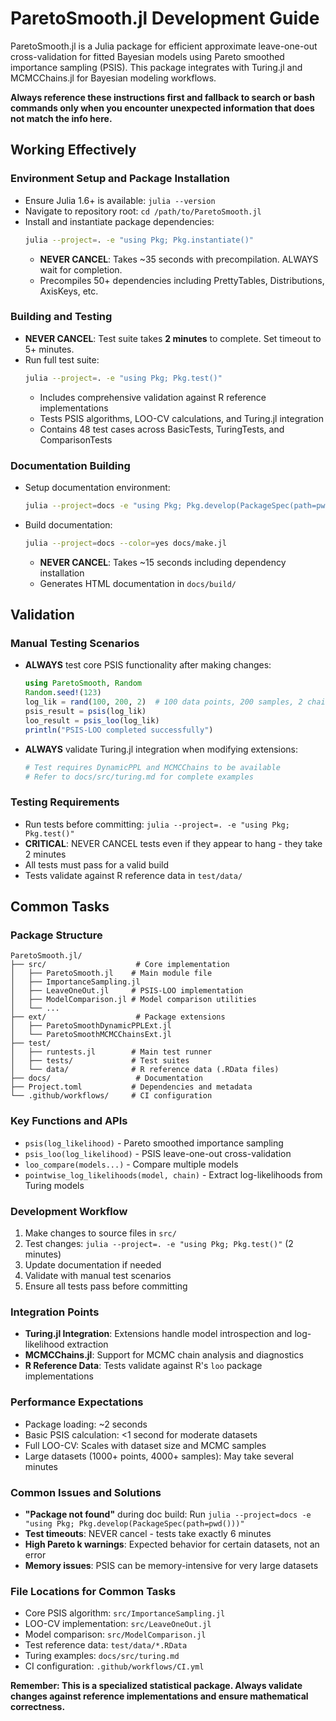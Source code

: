 # ParetoSmooth.jl Development Guide

ParetoSmooth.jl is a Julia package for efficient approximate leave-one-out cross-validation for fitted Bayesian models using Pareto smoothed importance sampling (PSIS). This package integrates with Turing.jl and MCMCChains.jl for Bayesian modeling workflows.

**Always reference these instructions first and fallback to search or bash commands only when you encounter unexpected information that does not match the info here.**

## Working Effectively

### Environment Setup and Package Installation
- Ensure Julia 1.6+ is available: `julia --version`
- Navigate to repository root: `cd /path/to/ParetoSmooth.jl`
- Install and instantiate package dependencies:
  ```bash
  julia --project=. -e "using Pkg; Pkg.instantiate()"
  ```
  - **NEVER CANCEL**: Takes ~35 seconds with precompilation. ALWAYS wait for completion.
  - Precompiles 50+ dependencies including PrettyTables, Distributions, AxisKeys, etc.

### Building and Testing
- **NEVER CANCEL**: Test suite takes **2 minutes** to complete. Set timeout to 5+ minutes.
- Run full test suite:
  ```bash
  julia --project=. -e "using Pkg; Pkg.test()"
  ```
  - Includes comprehensive validation against R reference implementations
  - Tests PSIS algorithms, LOO-CV calculations, and Turing.jl integration
  - Contains 48 test cases across BasicTests, TuringTests, and ComparisonTests

### Documentation Building
- Setup documentation environment:
  ```bash
  julia --project=docs -e "using Pkg; Pkg.develop(PackageSpec(path=pwd())); Pkg.instantiate()"
  ```
- Build documentation:
  ```bash
  julia --project=docs --color=yes docs/make.jl
  ```
  - **NEVER CANCEL**: Takes ~15 seconds including dependency installation
  - Generates HTML documentation in `docs/build/`

## Validation

### Manual Testing Scenarios
- **ALWAYS** test core PSIS functionality after making changes:
  ```julia
  using ParetoSmooth, Random
  Random.seed!(123)
  log_lik = rand(100, 200, 2)  # 100 data points, 200 samples, 2 chains
  psis_result = psis(log_lik)
  loo_result = psis_loo(log_lik)
  println("PSIS-LOO completed successfully")
  ```

- **ALWAYS** validate Turing.jl integration when modifying extensions:
  ```julia
  # Test requires DynamicPPL and MCMCChains to be available
  # Refer to docs/src/turing.md for complete examples
  ```

### Testing Requirements
- Run tests before committing: `julia --project=. -e "using Pkg; Pkg.test()"`
- **CRITICAL**: NEVER CANCEL tests even if they appear to hang - they take 2 minutes
- All tests must pass for a valid build
- Tests validate against R reference data in `test/data/`

## Common Tasks

### Package Structure
```
ParetoSmooth.jl/
├── src/                    # Core implementation
│   ├── ParetoSmooth.jl    # Main module file
│   ├── ImportanceSampling.jl
│   ├── LeaveOneOut.jl     # PSIS-LOO implementation
│   ├── ModelComparison.jl # Model comparison utilities
│   └── ...
├── ext/                    # Package extensions
│   ├── ParetoSmoothDynamicPPLExt.jl
│   └── ParetoSmoothMCMCChainsExt.jl
├── test/
│   ├── runtests.jl        # Main test runner
│   ├── tests/             # Test suites
│   └── data/              # R reference data (.RData files)
├── docs/                   # Documentation
├── Project.toml           # Dependencies and metadata
└── .github/workflows/     # CI configuration
```

### Key Functions and APIs
- `psis(log_likelihood)` - Pareto smoothed importance sampling
- `psis_loo(log_likelihood)` - PSIS leave-one-out cross-validation  
- `loo_compare(models...)` - Compare multiple models
- `pointwise_log_likelihoods(model, chain)` - Extract log-likelihoods from Turing models

### Development Workflow
1. Make changes to source files in `src/`
2. Test changes: `julia --project=. -e "using Pkg; Pkg.test()"` (2 minutes)
3. Update documentation if needed
4. Validate with manual test scenarios
5. Ensure all tests pass before committing

### Integration Points
- **Turing.jl Integration**: Extensions handle model introspection and log-likelihood extraction
- **MCMCChains.jl**: Support for MCMC chain analysis and diagnostics
- **R Reference Data**: Tests validate against R's `loo` package implementations

### Performance Expectations
- Package loading: ~2 seconds
- Basic PSIS calculation: <1 second for moderate datasets
- Full LOO-CV: Scales with dataset size and MCMC samples
- Large datasets (1000+ points, 4000+ samples): May take several minutes

### Common Issues and Solutions
- **"Package not found"** during doc build: Run `julia --project=docs -e "using Pkg; Pkg.develop(PackageSpec(path=pwd()))"`
- **Test timeouts**: NEVER cancel - tests take exactly 6 minutes
- **High Pareto k warnings**: Expected behavior for certain datasets, not an error
- **Memory issues**: PSIS can be memory-intensive for very large datasets

### File Locations for Common Tasks
- Core PSIS algorithm: `src/ImportanceSampling.jl`
- LOO-CV implementation: `src/LeaveOneOut.jl` 
- Model comparison: `src/ModelComparison.jl`
- Test reference data: `test/data/*.RData`
- Turing examples: `docs/src/turing.md`
- CI configuration: `.github/workflows/CI.yml`

**Remember: This is a specialized statistical package. Always validate changes against reference implementations and ensure mathematical correctness.**